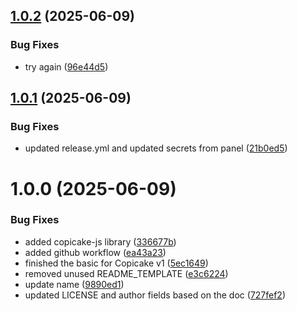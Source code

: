## [1.0.2](https://github.com/Copicake/n8n-nodes-copicake/compare/v1.0.1...v1.0.2) (2025-06-09)


### Bug Fixes

* try again ([96e44d5](https://github.com/Copicake/n8n-nodes-copicake/commit/96e44d5d7ce7fc8418fcd9c4dbef924d32f44662))

## [1.0.1](https://github.com/copicake/n8n-nodes-copicake/compare/v1.0.0...v1.0.1) (2025-06-09)


### Bug Fixes

* updated release.yml and updated secrets from panel ([21b0ed5](https://github.com/copicake/n8n-nodes-copicake/commit/21b0ed5eb6c0f2c4438ed64d7ac57d449dbb166f))

# 1.0.0 (2025-06-09)


### Bug Fixes

* added copicake-js library ([336677b](https://github.com/copicake/n8n-nodes-copicake/commit/336677b095d75c3873cbd3c6ac1b022935e463b4))
* added github workflow ([ea43a23](https://github.com/copicake/n8n-nodes-copicake/commit/ea43a23542cb4a4255a275ef767add821dd20ef7))
* finished the basic for Copicake v1 ([5ec1649](https://github.com/copicake/n8n-nodes-copicake/commit/5ec1649a50ee226ce1de9c1cb1d121097950d457))
* removed unused README_TEMPLATE ([e3c6224](https://github.com/copicake/n8n-nodes-copicake/commit/e3c622402f2210835ea3947f0e7e4022d44d006b))
* update name ([9890ed1](https://github.com/copicake/n8n-nodes-copicake/commit/9890ed1091d403f3f8f1c29060104b97dd86de89))
* updated LICENSE and author fields based on the doc ([727fef2](https://github.com/copicake/n8n-nodes-copicake/commit/727fef25325dd58a52771178293aa5719ca69ade))
